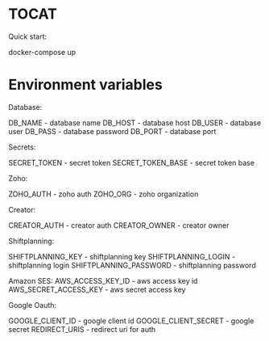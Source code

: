 TOCAT
============

Quick start:

docker-compose up

Environment variables
===

Database:

DB_NAME - database name
DB_HOST - database host
DB_USER - database user
DB_PASS - database password
DB_PORT - database port

Secrets:

SECRET_TOKEN - secret token
SECRET_TOKEN_BASE - secret token base

Zoho:

ZOHO_AUTH - zoho auth
ZOHO_ORG - zoho organization

Creator:

CREATOR_AUTH - creator auth
CREATOR_OWNER - creator owner

Shiftplanning:

SHIFTPLANNING_KEY - shiftplanning key
SHIFTPLANNING_LOGIN - shiftplanning login
SHIFTPLANNING_PASSWORD - shiftplanning password


Amazon SES:
AWS_ACCESS_KEY_ID - aws access key id
AWS_SECRET_ACCESS_KEY - aws secret access key

Google Oauth:

GOOGLE_CLIENT_ID - google client id
GOOGLE_CLIENT_SECRET - google secret
REDIRECT_URIS - redirect uri for auth